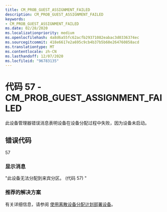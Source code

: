 ```yaml
---
title: CM_PROB_GUEST_ASSIGNMENT_FAILED
description: CM_PROB_GUEST_ASSIGNMENT_FAILED
keywords:
- CM_PROB_GUEST_ASSIGNMENT_FAILED
ms.date: 02/28/2020
ms.localizationpriority: medium
ms.openlocfilehash: 4a8d6a55fc62acfb29371082eabac3d0336374ec
ms.sourcegitcommit: 418e6617e2a695c9cb4b37b5b60e264760858acd
ms.translationtype: MT
ms.contentlocale: zh-CN
ms.lasthandoff: 12/07/2020
ms.locfileid: "96783135"
---
```

# <a name="code-57---cm_prob_guest_assignment_failed"></a>代码 57 - CM_PROB_GUEST_ASSIGNMENT_FAILED

此设备管理器错误消息表明设备在设备分配过程中失败，因为设备未启动。

## <a name="error-code"></a>错误代码

57

### <a name="display-message"></a>显示消息

"此设备无法分配到来宾分区。  (代码 57) "

### <a name="recommended-resolution"></a>推荐的解决方案

有关详细信息，请参阅 [使用离散设备分配计划部署设备](/windows-server/virtualization/hyper-v/plan/plan-for-deploying-devices-using-discrete-device-assignment)。
